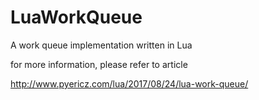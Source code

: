 # LuaWorkQueue
A work queue implementation written in Lua


for more information, please refer to article 

http://www.pyericz.com/lua/2017/08/24/lua-work-queue/
